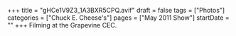 +++
title = "gHCe1V9Z3_1A3BXR5CPQ.avif"
draft = false
tags = ["Photos"]
categories = ["Chuck E. Cheese's"]
pages = ["May 2011 Show"]
startDate = ""
+++
Filming at the Grapevine CEC.
